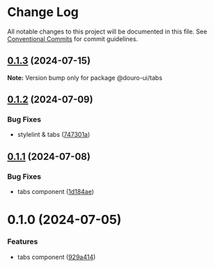 # Change Log

All notable changes to this project will be documented in this file.
See [Conventional Commits](https://conventionalcommits.org) for commit guidelines.

## [0.1.3](https://github.com/Douro-ui/design-system/compare/@douro-ui/tabs@0.1.2...@douro-ui/tabs@0.1.3) (2024-07-15)

**Note:** Version bump only for package @douro-ui/tabs

## [0.1.2](https://github.com/Douro-ui/design-system/compare/@douro-ui/tabs@0.1.1...@douro-ui/tabs@0.1.2) (2024-07-09)

### Bug Fixes

- stylelint & tabs ([747301a](https://github.com/Douro-ui/design-system/commit/747301a42d6f1ba68b7e475fed5a05a610dc160e))

## [0.1.1](https://github.com/Douro-ui/design-system/compare/@douro-ui/tabs@0.1.0...@douro-ui/tabs@0.1.1) (2024-07-08)

### Bug Fixes

- tabs component ([1d184ae](https://github.com/Douro-ui/design-system/commit/1d184aeb69150d1f6c75b31aa42c0ac50089c299))

# 0.1.0 (2024-07-05)

### Features

- tabs component ([929a414](https://github.com/Douro-ui/design-system/commit/929a41402c7d932b2e5452c4a7a8a62e5700228d))
